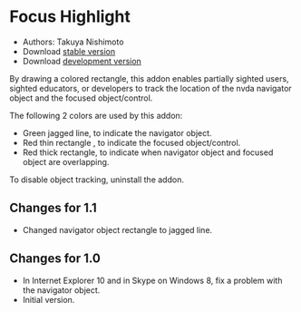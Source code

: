 # Focus Highlight #

* Authors: Takuya Nishimoto
* Download [stable version][2]
* Download [development version][1]

By drawing a colored rectangle, this addon enables partially sighted users, sighted educators, or developers to track the location of the nvda navigator object and the focused object/control.

The following 2 colors are used by this addon:

* Green jagged line, to indicate the navigator object.
* Red thin rectangle , to indicate the focused object/control.
* Red thick rectangle, to indicate when navigator object and focused object are overlapping.

To disable object tracking, uninstall the addon.

## Changes for 1.1 ##

* Changed navigator object rectangle to jagged line.

## Changes for 1.0 ##

* In Internet Explorer 10 and in Skype on Windows 8, fix a problem with the navigator object.
* Initial version.


[1]: http://addons.nvda-project.org/files/get.php?file=fh-dev

[2]: http://addons.nvda-project.org/files/get.php?file=fh
